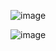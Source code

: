 ![image](https://user-images.githubusercontent.com/36635562/190458518-acf0ea9d-7970-4951-893a-a8ad5bbf222d.png)

![image](https://user-images.githubusercontent.com/36635562/190458567-41e0b224-e41d-47fa-a5bd-1e98bbafac5c.png)
